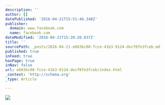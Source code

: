 ```yaml
---
description: ''
author: []
datePublished: '2016-04-21T15:51:46.348Z'
publisher:
  domain: www.facebook.com
  name: facebook.com
dateModified: '2016-04-21T15:20:20.837Z'
title: ''
sourcePath: _posts/2016-04-21-e683bc08-fcce-41b3-9124-decf0fe3fceb.md
published: true
inFeed: true
hasPage: true
inNav: false
url: e683bc08-fcce-41b3-9124-decf0fe3fceb/index.html
_context: 'http://schema.org'
_type: Article

---
```

![](https://scontent-mia1-1.xx.fbcdn.net/hphotos-xal1/v/t1.0-9/9172_10153672164494081_1900985829594734366_n.jpg?oh=b4fe83120dad9d46ebe1437d693a8a9c&oe=57B2DA2F)